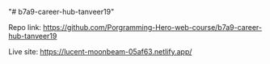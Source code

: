 "# b7a9-career-hub-tanveer19"

Repo link: https://github.com/Porgramming-Hero-web-course/b7a9-career-hub-tanveer19

Live site: https://lucent-moonbeam-05af63.netlify.app/
